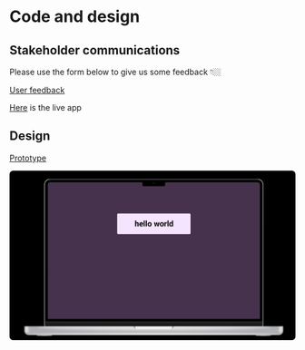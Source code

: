 # Code and design

## Stakeholder communications

Please use the form below to give us some feedback 👇🏼

[User feedback](https://docs.google.com/forms/d/e/1FAIpQLSfI2Rh6k8EzvekCxUO4iU1CMab1Cf6p4jGMul4DxuRGhUYbYQ/viewform)

[Here](https://edgenortheastern.github.io/code-2-design/) is the live app

## Design

[Prototype](https://www.figma.com/proto/XSAMwlswmYTgzbQJr2EyGy/Formative?node-id=1%3A2&scaling=scale-down&page-id=0%3A1)

![Screenshot](figma_screenshot.png)
